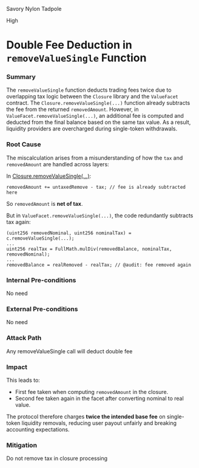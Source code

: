 Savory Nylon Tadpole

High

# Double Fee Deduction in `removeValueSingle` Function

### Summary

The `removeValueSingle` function deducts trading fees twice due to overlapping tax logic between the `Closure` library and the `ValueFacet` contract. The `Closure.removeValueSingle(...)` function already subtracts the fee from the returned `removedAmount`. However, in `ValueFacet.removeValueSingle(...)`, an additional fee is computed and deducted from the final balance based on the same tax value. As a result, liquidity providers are overcharged during single-token withdrawals.



### Root Cause

The miscalculation arises from a misunderstanding of how the `tax` and `removedAmount` are handled across layers:

In [Closure.removeValueSingle(...)](https://github.com/sherlock-audit/2025-04-burve/blob/44cba36e2a0c3cd7b6999459bf7746db92f8cc0a/Burve/src/multi/closure/Closure.sol#L288):

```solidity
removedAmount += untaxedRemove - tax; // fee is already subtracted here
```

So `removedAmount` is **net of tax**.

But in `ValueFacet.removeValueSingle(...)`, the code redundantly subtracts tax again:

```solidity
(uint256 removedNominal, uint256 nominalTax) = c.removeValueSingle(...);
...
uint256 realTax = FullMath.mulDiv(removedBalance, nominalTax, removedNominal);
...
removedBalance = realRemoved - realTax; // @audit: fee removed again
```

### Internal Pre-conditions

No need

### External Pre-conditions

No need

### Attack Path

Any removeValueSingle call will deduct double fee

### Impact

This leads to:

* First fee taken when computing `removedAmount` in the closure.
* Second fee taken again in the facet after converting nominal to real value.

The protocol therefore charges **twice the intended base fee** on single-token liquidity removals, reducing user payout unfairly and breaking accounting expectations.


### Mitigation

Do not remove tax in closure processing